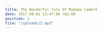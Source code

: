 ```yaml
---
title: The Wonderful Tale Of Madame Cambré
date: 2017-08-01 13:47:00 +02:00
position: 1
file: "/uploads/2.mp3"
---
```


